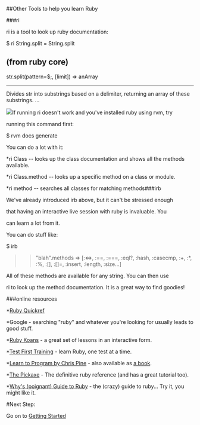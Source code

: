 ##Other Tools to help you learn Ruby



###ri



ri is a tool to look up ruby documentation:


$ ri String.split
= String.split

(from ruby core)
------------------------------------------------------------------------------
  str.split(pattern=$;, [limit])   => anArray

------------------------------------------------------------------------------

Divides str into substrings based on a delimiter, returning an array of
these substrings.
...

![](/img/warning.png)If running ri doesn't work and you've installed ruby using rvm, try


running this command first:


$ rvm docs generate

You can do a lot with it:


*ri Class -- looks up the class documentation and shows all the methods available.


*ri Class.method -- looks up a specific method on a class or module.


*ri method -- searches all classes for matching methods###irb



We've already introduced irb above, but it can't be stressed enough


that having an interactive live session with ruby is invaluable. You


can learn a lot from it.


You can do stuff like:


$ irb
>> "blah".methods
=> [:<=>, :==, :===, :eql?, :hash, :casecmp, :+, :*, :%, :[], :[]=, :insert, :length, :size...]


All of these methods are available for any string. You can then use

ri to look up the method documentation. It is a great way to find goodies!


###online resources



*[Ruby Quickref](http://www.zenspider.com/Languages/Ruby/QuickRef.html)


*Google - searching "ruby" and whatever you're looking for usually leads to good stuff.


*[Ruby Koans](http://rubykoans.com/) - a great set of lessons in an interactive form.


*[Test First Training](http://testfirst.org) - learn Ruby, one test at a time.


*[Learn to Program by Chris Pine](http://pine.fm/LearnToProgram) - also available as 
[a book](http://pragprog.com/book/ltp2/learn-to-program).


*[The Pickaxe](http://pragprog.com/book/ruby3/programming-ruby-1-9) - The definitive ruby reference (and has a great tutorial too).


*[Why's (poignant) Guide to Ruby](http://www.scribd.com/doc/8545174/whys-Poignant-Guide-to-Ruby) - the (crazy) guide to ruby... Try it, you might like it.

#Next Step:


Go on to 
[Getting Started](getting_started?back=tools%23step)